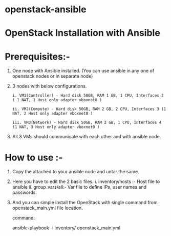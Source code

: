 # openstack-ansible
# OpenStack Installation with Ansible

# Prerequisites:-

1. One node with Ansible installed. (You can use ansible in any one of openstack nodes or in separate node)
2. 3 nodes with below configurations.

       i. VM1(Controller) - Hard disk 50GB, RAM 1 GB, 1 CPU, Interfaces 2 ( 1 NAT, 1 Host only adapter vboxnet0 )
       
       ii. VM2(Compute) - Hard disk 50GB, RAM 2 GB, 2 CPU, Interfaces 3 (1 NAT, 2 Host only adapter vboxnet0 )
       
       iii. VM3(Network) - Hard disk 50GB, RAM 2 GB, 1 CPU, Interfaces 4 (1 NAT, 3 Host only adapter vboxnet0 )

3. All 3 VMs should communicate with each other and with ansible node.

# How to use :-

1. Copy the attached to your ansible node and untar the same.
2. Here you have to edit the 2 basic files.
    i. inventory/hosts :- Host file to ansible
    ii. group_vars/all:- Var file to define IPs, user names and passwords.
3. And you can simple install the OpenStack with single command from openstack_main.yml file location.

    command:
    
    ansible-playbook -i inventory/ openstack_main.yml
